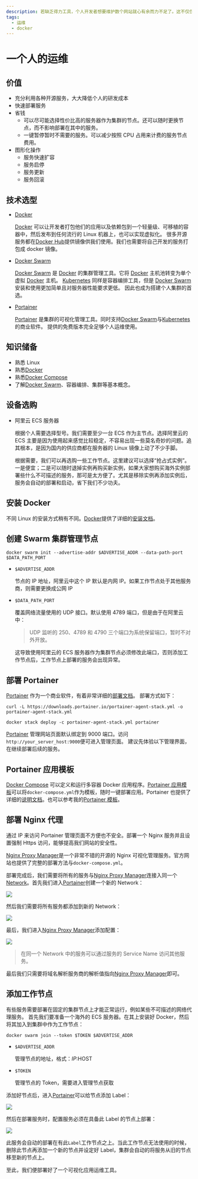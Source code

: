 ```yaml
---
description: 若缺乏得力工具，个人开发者想要维护数个网站就心有余而力不足了。这不仅仅需要花费不少精力开发，更困难的是保持不间断的维护。本文记载了如何使用`Docker`与`Portainer`搭建迷你集群并部署各类服务。
tags:
  - 运维
  - docker
---
```


# 一个人的运维

[Docker]: https://www.docker.com
[Docker Swarm]: https://docs.docker.com/engine/swarm/
[Docker Compose]: https://docs.docker.com/compose/
[Portainer]: https://www.portainer.io
[Kubernetes]: https://kubernetes.io/
[Nginx Proxy Manager]: https://nginxproxymanager.com/

## 价值

- 充分利用各种开源服务，大大降低个人的研发成本
- 快速部署服务
- 省钱
  - 可以尽可能选择性价比高的服务器作为集群的节点。还可以随时更换节点，而不影响部署在其中的服务。
  - 一键暂停暂时不需要的服务。可以减少按照 CPU 占用来计费的服务节点费用。
- 图形化操作
  - 服务快速扩容
  - 服务启停
  - 服务更新
  - 服务回滚

## 技术选型

- [Docker][Docker]

  [Docker][Docker] 可以让开发者打包他们的应用以及依赖包到一个轻量级、可移植的容器中，然后发布到任何流行的 Linux 机器上，也可以实现虚拟化。
  很多开源服务都在[Docker Hub](https://hub.docker.com/)提供镜像供我们使用。我们也需要将自己开发的服务打包成 docker 镜像。

- [Docker Swarm][Docker Swarm]

  [Docker Swarm][Docker Swarm] 是 [Docker][Docker] 的集群管理工具。它将 [Docker][Docker] 主机池转变为单个虚拟 [Docker][Docker] 主机。
  [Kubernetes][Kubernetes] 同样是容器编排工具，但是 [Docker Swarm][Docker Swarm] 安装和使用更加简单且对服务器性能要求更低。
  因此也成为搭建个人集群的首选。

- [Portainer][Portainer]

  [Portainer][Portainer] 是集群的可视化管理工具。同时支持[Docker Swarm][Docker Swarm]与[Kubernetes][Kubernetes]的商业软件。
  提供的免费版本完全足够个人运维使用。

## 知识储备

- 熟悉 Linux
- 熟悉[Docker][Docker]
- 熟悉[Docker Compose](https://docs.docker.com/compose/)
- 了解[Docker Swarm]、容器编排、集群等基本概念。

## 设备选购

- 阿里云 ECS 服务器

  根据个人需要选择型号。我们需要至少一台 ECS 作为主节点。选择阿里云的 ECS 主要是因为使用起来感觉比较稳定，不容易出现一些莫名奇妙的问题。追其根本，是因为国内的供应商都在服务器的 Linux 镜像上动了不少手脚。

  根据需要，我们可以再选购一些工作节点。这里建议可以选择“抢占式实例”。一是便宜；二是可以随时退掉实例再购买新实例，如果大家想购买海外实例部署些什么不可描述的服务，那可是太方便了。尤其是移除实例再添加实例后，服务会自动的部署和启动，省下我们不少功夫。

## 安装 Docker

不同 Linux 的安装方式稍有不同。[Docker][Docker]提供了详细的[安装文档](https://docs.docker.com/engine/install/)。

## 创建 Swarm 集群管理节点

```shell
docker swarm init --advertise-addr $ADVERTISE_ADDR --data-path-port $DATA_PATH_PORT
```

- `$ADVERTISE_ADDR`

  节点的 IP 地址，阿里云中这个 IP 默认是内网 IP。如果工作节点处于其他服务商，则需要更换成公网 IP

- `$DATA_PATH_PORT`

  覆盖网络流量使用的 UDP 接口。默认使用 4789 端口，但是由于在阿里云中：

  > UDP 监听的 250、4789 和 4790 三个端口为系统保留端口，暂时不对外开放。

  这导致使用阿里云的 ECS 服务器作为集群节点必须修改此端口，否则添加工作节点后，工作节点上部署的服务会出现异常。

## 部署 Portainer

[Portainer][Portainer] 作为一个商业软件，有着非常详细的[部署文档](https://documentation.portainer.io/v2.0/deploy/ceinstallswarm/)。
部署方式如下：

```shell
curl -L https://downloads.portainer.io/portainer-agent-stack.yml -o portainer-agent-stack.yml

docker stack deploy -c portainer-agent-stack.yml portainer
```

[Portainer][Portainer] 管理网站页面默认绑定到 9000 端口。访问`http://your_server_host:9000`便可进入管理页面。
建议先体验以下管理界面，在继续部署后续的服务。

## Portainer 应用模板

[Docker Compose][Docker Compose] 可以定义和运行多容器 Docker 应用程序。[Portainer 应用模板](https://documentation.portainer.io/v2.0/settings/apps/)可以将`docker-compose.yml`作为模板，随时一键部署应用。Portainer 也提供了详细的[说明文档]()。也可以参考我的[Portainer 模板](https://github.com/Val-istar-Guo/portainer-templates)。

## 部署 Nginx 代理

通过 IP 来访问 Portainer 管理页面不方便也不安全。部署一个 Nginx 服务并且设置强制 Https 访问，能够提高我们网站的安全性。

[Nginx Proxy Manager][Nginx Proxy Manager]是一个非常不错的开源的 Nginx 可视化管理服务。官方网站也提供了完整的部署方法与`docker-compose.yml`。

部署完成后，我们需要将所有的服务与[Nginx Proxy Manager][Nginx Proxy Manager]连接入同一个[Network](https://docs.docker.com/network/overlay/)。首先我们进入[Portainer][Portainer]创建一个新的 Network：

![](./assets//一个人的运维/create_network.png)

然后我们需要将所有服务都添加到新的 Network：

![](./assets//一个人的运维/change_network.png)

最后，我们进入[Nginx Proxy Manager][Nginx Proxy Manager]添加配置：

![](./assets//一个人的运维/nginx_proxy.png)

> 在同一个 Network 中的服务可以通过服务的 Service Name 访问其他服务。

最后我们只需要将域名解析服务商的解析值指向[Nginx Proxy Manager][Nginx Proxy Manager]即可。

## 添加工作节点

有些服务需要部署在固定的集群节点上才能正常运行，例如某些不可描述的网络代理服务。
首先我们要准备一个海外的 ECS 服务器。在其上安装好 Docker，然后将其加入到集群中作为工作节点：

```shell
docker swarm join --token $TOKEN $ADVERTISE_ADDR
```

- `$ADVERTISE_ADDR`

  管理节点的地址，格式：$IP:$HOST

- `$TOKEN`

  管理节点的 Token，需要进入管理节点获取

添加好节点后，进入[Portainer][Portainer]可以给节点添加 Label：

![](./assets//一个人的运维/add_label.png)

然后在部署服务时，配置服务必须在具备此 Label 的节点上部署：

![](./assets//一个人的运维/set_label.png)

此服务会自动的部署在有此`Label`工作节点之上。当此工作节点无法使用的时候，删除此节点再添加一个新的节点并设定好 Label，集群会自动的将服务从旧的节点移至新的节点上。

至此，我们便部署好了一个可视化应用运维工具。
